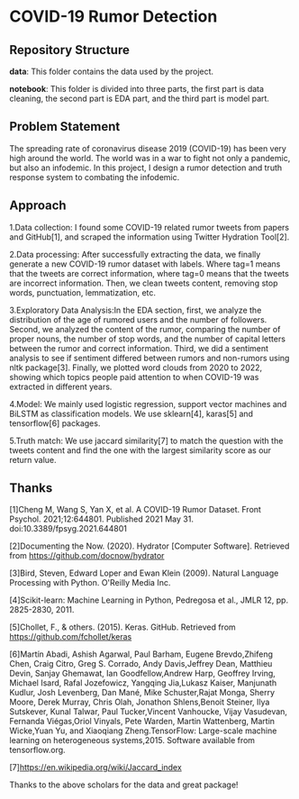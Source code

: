 # COVID-19 Rumor Detection 

## Repository Structure

**data**: This folder contains the data used by the project. 

**notebook**: This folder is divided into three parts, the first part is data cleaning, the second part is EDA part, and the third part is model part.


## Problem Statement
The spreading rate of coronavirus disease 2019 (COVID-19) has been very high around the world. The world was in a war to fight not only a pandemic, but also an infodemic. In this project, I design a rumor detection and truth response system to combating the infodemic.

## Approach
1.Data collection: I found some COVID-19 related rumor tweets from papers and GitHub[1], and scraped the information using Twitter Hydration Tool[2]. 

2.Data processing: After successfully extracting the data, we finally generate a new COVID-19 rumor dataset with labels. Where tag=1 means that the tweets are correct information, where tag=0 means that the tweets are incorrect information. Then, we clean tweets content, removing stop words, punctuation, lemmatization, etc.

3.Exploratory Data Analysis:In the EDA section, first, we analyze the distribution of the age of rumored users and the number of followers. Second, we analyzed the content of the rumor, comparing the number of proper nouns, the number of stop words, and the number of capital letters between the rumor and correct information. Third, we did a sentiment analysis to see if sentiment differed between rumors and non-rumors using nltk package[3]. Finally, we plotted word clouds from 2020 to 2022, showing which topics people paid attention to when COVID-19 was extracted in different years.

4.Model: We mainly used logistic regression, support vector machines and BiLSTM as classification models. We use sklearn[4], karas[5] and tensorflow[6] packages.

5.Truth match: We use jaccard similarity[7] to match the question with the tweets content and find the one with the largest similarity score as our return value.

## Thanks
[1]Cheng M, Wang S, Yan X, et al. A COVID-19 Rumor Dataset. Front Psychol. 2021;12:644801. Published 2021 May 31. doi:10.3389/fpsyg.2021.644801

[2]Documenting the Now. (2020). Hydrator [Computer Software]. Retrieved from https://github.com/docnow/hydrator

[3]Bird, Steven, Edward Loper and Ewan Klein (2009). Natural Language Processing with Python.  O'Reilly Media Inc.

[4]Scikit-learn: Machine Learning in Python, Pedregosa et al., JMLR 12, pp. 2825-2830, 2011.

[5]Chollet, F., & others. (2015). Keras. GitHub. Retrieved from https://github.com/fchollet/keras

[6]Martín Abadi, Ashish Agarwal, Paul Barham, Eugene Brevdo,Zhifeng Chen, Craig Citro, Greg S. Corrado, Andy Davis,Jeffrey Dean, Matthieu Devin, Sanjay Ghemawat, Ian Goodfellow,Andrew Harp, Geoffrey Irving, Michael Isard, Rafal Jozefowicz, Yangqing Jia,Lukasz Kaiser, Manjunath Kudlur, Josh Levenberg, Dan Mané, Mike Schuster,Rajat Monga, Sherry Moore, Derek Murray, Chris Olah, Jonathon Shlens,Benoit Steiner, Ilya Sutskever, Kunal Talwar, Paul Tucker,Vincent Vanhoucke, Vijay Vasudevan, Fernanda Viégas,Oriol Vinyals, Pete Warden, Martin Wattenberg, Martin Wicke,Yuan Yu, and Xiaoqiang Zheng.TensorFlow: Large-scale machine learning on heterogeneous systems,2015. Software available from tensorflow.org.

[7]https://en.wikipedia.org/wiki/Jaccard_index

Thanks to the above scholars for the data and great package!
